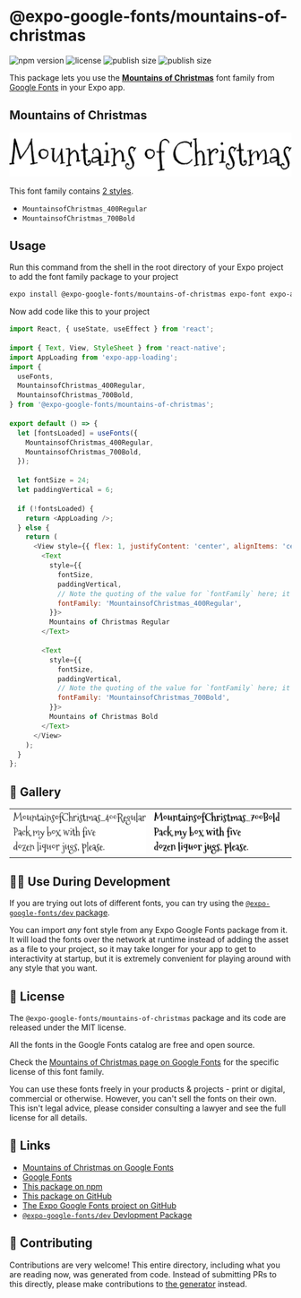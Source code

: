 # @expo-google-fonts/mountains-of-christmas

![npm version](https://flat.badgen.net/npm/v/@expo-google-fonts/mountains-of-christmas)
![license](https://flat.badgen.net/github/license/expo/google-fonts)
![publish size](https://flat.badgen.net/packagephobia/install/@expo-google-fonts/mountains-of-christmas)
![publish size](https://flat.badgen.net/packagephobia/publish/@expo-google-fonts/mountains-of-christmas)

This package lets you use the [**Mountains of Christmas**](https://fonts.google.com/specimen/Mountains+of+Christmas) font family from [Google Fonts](https://fonts.google.com/) in your Expo app.

## Mountains of Christmas

![Mountains of Christmas](./font-family.png)

This font family contains [2 styles](#-gallery).

- `MountainsofChristmas_400Regular`
- `MountainsofChristmas_700Bold`

## Usage

Run this command from the shell in the root directory of your Expo project to add the font family package to your project
```sh
expo install @expo-google-fonts/mountains-of-christmas expo-font expo-app-loading
```

Now add code like this to your project
```js
import React, { useState, useEffect } from 'react';

import { Text, View, StyleSheet } from 'react-native';
import AppLoading from 'expo-app-loading';
import {
  useFonts,
  MountainsofChristmas_400Regular,
  MountainsofChristmas_700Bold,
} from '@expo-google-fonts/mountains-of-christmas';

export default () => {
  let [fontsLoaded] = useFonts({
    MountainsofChristmas_400Regular,
    MountainsofChristmas_700Bold,
  });

  let fontSize = 24;
  let paddingVertical = 6;

  if (!fontsLoaded) {
    return <AppLoading />;
  } else {
    return (
      <View style={{ flex: 1, justifyContent: 'center', alignItems: 'center' }}>
        <Text
          style={{
            fontSize,
            paddingVertical,
            // Note the quoting of the value for `fontFamily` here; it expects a string!
            fontFamily: 'MountainsofChristmas_400Regular',
          }}>
          Mountains of Christmas Regular
        </Text>

        <Text
          style={{
            fontSize,
            paddingVertical,
            // Note the quoting of the value for `fontFamily` here; it expects a string!
            fontFamily: 'MountainsofChristmas_700Bold',
          }}>
          Mountains of Christmas Bold
        </Text>
      </View>
    );
  }
};

```

## 🔡 Gallery


||||
|-|-|-|
|![MountainsofChristmas_400Regular](./MountainsofChristmas_400Regular.ttf.png)|![MountainsofChristmas_700Bold](./MountainsofChristmas_700Bold.ttf.png)|||


## 👩‍💻 Use During Development

If you are trying out lots of different fonts, you can try using the [`@expo-google-fonts/dev` package](https://github.com/expo/google-fonts/tree/master/font-packages/dev#readme).

You can import *any* font style from any Expo Google Fonts package from it. It will load the fonts
over the network at runtime instead of adding the asset as a file to your project, so it may take longer
for your app to get to interactivity at startup, but it is extremely convenient
for playing around with any style that you want.

## 📖 License

The `@expo-google-fonts/mountains-of-christmas` package and its code are released under the MIT license.

All the fonts in the Google Fonts catalog are free and open source.

Check the [Mountains of Christmas page on Google Fonts](https://fonts.google.com/specimen/Mountains+of+Christmas) for the specific license of this font family.

You can use these fonts freely in your products & projects - print or digital, commercial or otherwise. However, you can't sell the fonts on their own. This isn't legal advice, please consider consulting a lawyer and see the full license for all details.

## 🔗 Links

- [Mountains of Christmas on Google Fonts](https://fonts.google.com/specimen/Mountains+of+Christmas)
- [Google Fonts](https://fonts.google.com/)
- [This package on npm](https://www.npmjs.com/package/@expo-google-fonts/mountains-of-christmas)
- [This package on GitHub](https://github.com/expo/google-fonts/tree/master/font-packages/mountains-of-christmas)
- [The Expo Google Fonts project on GitHub](https://github.com/expo/google-fonts)
- [`@expo-google-fonts/dev` Devlopment Package](https://github.com/expo/google-fonts/tree/master/font-packages/dev)

## 🤝 Contributing

Contributions are very welcome! This entire directory, including what you are reading now, was generated from code. Instead of submitting PRs to this directly, please make contributions to [the generator](https://github.com/expo/google-fonts/tree/master/packages/generator) instead.
